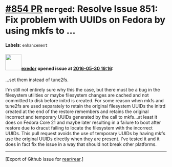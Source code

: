[\#854 PR](https://github.com/rear/rear/pull/854) `merged`: Resolve Issue 851: Fix problem with UUIDs on Fedora by using mkfs to …
==================================================================================================================================

**Labels**: `enhancement`

#### <img src="https://avatars.githubusercontent.com/u/6391864?u=f29593e509021c433bdf23c37efbe71f8ced8a6e&v=4" width="50">[exedor](https://github.com/exedor) opened issue at [2016-05-30 19:16](https://github.com/rear/rear/pull/854):

…set them instead of tune2fs.

I'm still not entirely sure why this the case, but there must be a bug
in the filesystem utilities or maybe filesystem changes are cached and
not committed to disk before initrd is created. For some reason when
mkfs and tune2fs are used separately to retain the original filesystem
UUIDs the initrd created at the end of the restore remembers and retains
the original incorrect and temporary UUIDs generated by the call to
mkfs...at least it does on Fedora Core 21 and maybe later resulting in a
failure to boot after restore due to dracut failing to locate the
filesystem with the incorrect UUIDs. This pull request avoids the use of
temporary UUIDs by having mkfs use the original UUIDs directly when they
are present. I've tested it and it does in fact fix the issue in a way
that should not break other platforms.

------------------------------------------------------------------------

\[Export of Github issue for
[rear/rear](https://github.com/rear/rear).\]
